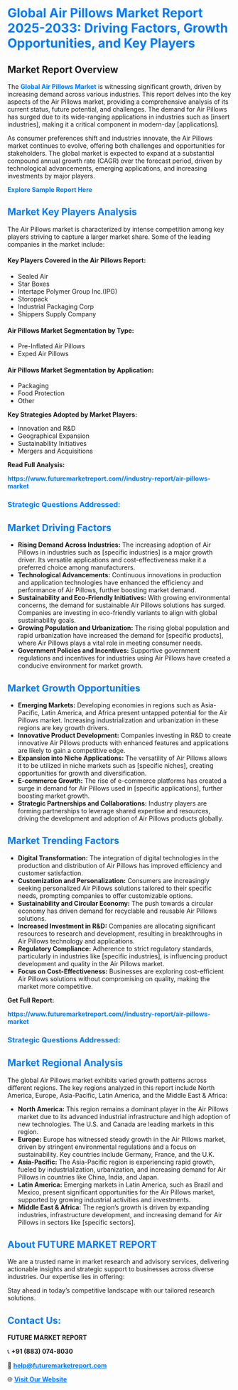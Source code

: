 <h1 style="color: #007BFF;">Global Air Pillows Market Report 2025-2033: Driving Factors, Growth Opportunities, and Key Players</h1>

<section id="overview">
<h2>Market Report Overview</h2>
<p>The <a href="https://www.futuremarketreport.com//industry-report/air-pillows-market" style="color: #007BFF; text-decoration: none;"><strong>Global Air Pillows Market</strong></a> is witnessing significant growth, driven by increasing demand across various industries. This report delves into the key aspects of the Air Pillows market, providing a comprehensive analysis of its current status, future potential, and challenges. The demand for Air Pillows has surged due to its wide-ranging applications in industries such as [insert industries], making it a critical component in modern-day [applications].</p>
<p>As consumer preferences shift and industries innovate, the Air Pillows market continues to evolve, offering both challenges and opportunities for stakeholders. The global market is expected to expand at a substantial compound annual growth rate (CAGR) over the forecast period, driven by technological advancements, emerging applications, and increasing investments by major players.</p>
</section>

<section id="overview">
<p><a href="https://www.futuremarketreport.com//request-sample/reportId=88843" style="color: #007BFF; text-decoration: none;"><strong>Explore Sample Report Here</strong></a></p>
</section>

<section id="key-players">
<h2 style="color: #007BFF;">Market Key Players Analysis</h2>
<p>The Air Pillows market is characterized by intense competition among key players striving to capture a larger market share. Some of the leading companies in the market include:</p>
<h4>Key Players Covered in the Air Pillows Report:</h4>
<ul><li>Sealed Air</li><li>Star Boxes</li><li>Intertape Polymer Group Inc.(IPG)</li><li>Storopack</li><li>Industrial Packaging Corp</li><li>Shippers Supply Company</li></ul>
<h4>Air Pillows Market Segmentation by Type:</h4>
<ul><li>Pre-Inflated Air Pillows</li><li>Exped Air Pillows</li></ul>

<h4>Air Pillows Market Segmentation by Application:</h4>
<ul><li>Packaging</li><li>Food Protection</li><li>Other</li></ul>
<p><strong>Key Strategies Adopted by Market Players:</strong></p>
<ul>
<li>Innovation and R&D</li>
<li>Geographical Expansion</li>
<li>Sustainability Initiatives</li>
<li>Mergers and Acquisitions</li>
</ul>
</section>

<section>
<p><strong>Read Full Analysis: </strong></p><a href="https://www.futuremarketreport.com//industry-report/air-pillows-market" style="color: #007BFF; text-decoration: none;"><strong>https://www.futuremarketreport.com//industry-report/air-pillows-market</strong></a>
<h3 style="color: #007BFF;">Strategic Questions Addressed:</h3>
</section>

<section id="driving-factors">
<h2 style="color: #007BFF;">Market Driving Factors</h2>
<ul>
<li><strong>Rising Demand Across Industries:</strong> The increasing adoption of Air Pillows in industries such as [specific industries] is a major growth driver. Its versatile applications and cost-effectiveness make it a preferred choice among manufacturers.</li>
<li><strong>Technological Advancements:</strong> Continuous innovations in production and application technologies have enhanced the efficiency and performance of Air Pillows, further boosting market demand.</li>
<li><strong>Sustainability and Eco-Friendly Initiatives:</strong> With growing environmental concerns, the demand for sustainable Air Pillows solutions has surged. Companies are investing in eco-friendly variants to align with global sustainability goals.</li>
<li><strong>Growing Population and Urbanization:</strong> The rising global population and rapid urbanization have increased the demand for [specific products], where Air Pillows plays a vital role in meeting consumer needs.</li>
<li><strong>Government Policies and Incentives:</strong> Supportive government regulations and incentives for industries using Air Pillows have created a conducive environment for market growth.</li>
</ul>
</section>

<section id="growth-opportunities">
<h2 style="color: #007BFF;">Market Growth Opportunities</h2>
<ul>
<li><strong>Emerging Markets:</strong> Developing economies in regions such as Asia-Pacific, Latin America, and Africa present untapped potential for the Air Pillows market. Increasing industrialization and urbanization in these regions are key growth drivers.</li>
<li><strong>Innovative Product Development:</strong> Companies investing in R&D to create innovative Air Pillows products with enhanced features and applications are likely to gain a competitive edge.</li>
<li><strong>Expansion into Niche Applications:</strong> The versatility of Air Pillows allows it to be utilized in niche markets such as [specific niches], creating opportunities for growth and diversification.</li>
<li><strong>E-commerce Growth:</strong> The rise of e-commerce platforms has created a surge in demand for Air Pillows used in [specific applications], further boosting market growth.</li>
<li><strong>Strategic Partnerships and Collaborations:</strong> Industry players are forming partnerships to leverage shared expertise and resources, driving the development and adoption of Air Pillows products globally.</li>
</ul>
</section>

<section id="trending-factors">
<h2 style="color: #007BFF;">Market Trending Factors</h2>
<ul>
<li><strong>Digital Transformation:</strong> The integration of digital technologies in the production and distribution of Air Pillows has improved efficiency and customer satisfaction.</li>
<li><strong>Customization and Personalization:</strong> Consumers are increasingly seeking personalized Air Pillows solutions tailored to their specific needs, prompting companies to offer customizable options.</li>
<li><strong>Sustainability and Circular Economy:</strong> The push towards a circular economy has driven demand for recyclable and reusable Air Pillows solutions.</li>
<li><strong>Increased Investment in R&D:</strong> Companies are allocating significant resources to research and development, resulting in breakthroughs in Air Pillows technology and applications.</li>
<li><strong>Regulatory Compliance:</strong> Adherence to strict regulatory standards, particularly in industries like [specific industries], is influencing product development and quality in the Air Pillows market.</li>
<li><strong>Focus on Cost-Effectiveness:</strong> Businesses are exploring cost-efficient Air Pillows solutions without compromising on quality, making the market more competitive.</li>
</ul>
</section>

<section>
<p><strong>Get Full Report: </strong></p><a href="https://www.futuremarketreport.com//industry-report/air-pillows-market" style="color: #007BFF; text-decoration: none;"><strong>https://www.futuremarketreport.com//industry-report/air-pillows-market</strong></a>
<h3 style="color: #007BFF;">Strategic Questions Addressed:</h3>
</section>


<section id="regional-analysis">
<h2 style="color: #007BFF;">Market Regional Analysis</h2>
<p>The global Air Pillows market exhibits varied growth patterns across different regions. The key regions analyzed in this report include North America, Europe, Asia-Pacific, Latin America, and the Middle East & Africa:</p>
<ul>
<li><strong>North America:</strong> This region remains a dominant player in the Air Pillows market due to its advanced industrial infrastructure and high adoption of new technologies. The U.S. and Canada are leading markets in this region.</li>
<li><strong>Europe:</strong> Europe has witnessed steady growth in the Air Pillows market, driven by stringent environmental regulations and a focus on sustainability. Key countries include Germany, France, and the U.K.</li>
<li><strong>Asia-Pacific:</strong> The Asia-Pacific region is experiencing rapid growth, fueled by industrialization, urbanization, and increasing demand for Air Pillows in countries like China, India, and Japan.</li>
<li><strong>Latin America:</strong> Emerging markets in Latin America, such as Brazil and Mexico, present significant opportunities for the Air Pillows market, supported by growing industrial activities and investments.</li>
<li><strong>Middle East & Africa:</strong> The region’s growth is driven by expanding industries, infrastructure development, and increasing demand for Air Pillows in sectors like [specific sectors].</li>
</ul>
</section>

<footer>
<h2 style="color: #007BFF;">About FUTURE MARKET REPORT</h2>
<p>We are a trusted name in market research and advisory services, delivering actionable insights and strategic support to businesses across diverse industries. Our expertise lies in offering:</p>

<p>Stay ahead in today’s competitive landscape with our tailored research solutions.</p>

<h2 style="color: #007BFF;">Contact Us:</h2>
<p><strong>FUTURE MARKET REPORT</strong></p>
<p>📞 <strong>+91 (883) 074-8030</strong></p>
<p>📧 <strong><a href="mailto:help@futuremarketreport.com" style="color: #007BFF;">help@futuremarketreport.com</a></strong></p>
<p>🌐 <strong><a href="https://www.futuremarketreport.com/" style="color: #007BFF;">Visit Our Website</a></strong></p>
</footer>